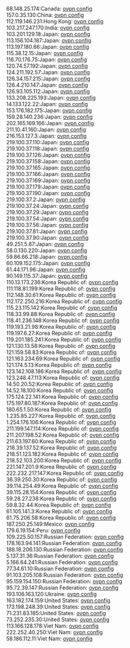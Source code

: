 68.148.25.174:Canada: [ovpn config](vpn/68_148_25_174.ovpn)  
157.0.35.130:China: [ovpn config](vpn/157_0_35_130.ovpn)  
112.119.146.231:Hong Kong: [ovpn config](vpn/112_119_146_231.ovpn)  
103.217.247.170:India: [ovpn config](vpn/103_217_247_170.ovpn)  
103.201.129.18:Japan: [ovpn config](vpn/103_201_129_18.ovpn)  
113.156.104.187:Japan: [ovpn config](vpn/113_156_104_187.ovpn)  
113.197.180.66:Japan: [ovpn config](vpn/113_197_180_66.ovpn)  
115.38.12.15:Japan: [ovpn config](vpn/115_38_12_15.ovpn)  
116.70.176.75:Japan: [ovpn config](vpn/116_70_176_75.ovpn)  
120.74.57.192:Japan: [ovpn config](vpn/120_74_57_192.ovpn)  
124.211.192.57:Japan: [ovpn config](vpn/124_211_192_57.ovpn)  
126.34.157.215:Japan: [ovpn config](vpn/126_34_157_215.ovpn)  
126.4.210.147:Japan: [ovpn config](vpn/126_4_210_147.ovpn)  
126.93.105.112:Japan: [ovpn config](vpn/126_93_105_112.ovpn)  
133.208.225.193:Japan: [ovpn config](vpn/133_208_225_193.ovpn)  
14.133.122.22:Japan: [ovpn config](vpn/14_133_122_22.ovpn)  
153.176.182.175:Japan: [ovpn config](vpn/153_176_182_175.ovpn)  
159.28.140.236:Japan: [ovpn config](vpn/159_28_140_236.ovpn)  
202.165.169.166:Japan: [ovpn config](vpn/202_165_169_166.ovpn)  
211.10.41.160:Japan: [ovpn config](vpn/211_10_41_160.ovpn)  
216.153.127.3:Japan: [ovpn config](vpn/216_153_127_3.ovpn)  
219.100.37.110:Japan: [ovpn config](vpn/219_100_37_110.ovpn)  
219.100.37.118:Japan: [ovpn config](vpn/219_100_37_118.ovpn)  
219.100.37.126:Japan: [ovpn config](vpn/219_100_37_126.ovpn)  
219.100.37.158:Japan: [ovpn config](vpn/219_100_37_158.ovpn)  
219.100.37.165:Japan: [ovpn config](vpn/219_100_37_165.ovpn)  
219.100.37.166:Japan: [ovpn config](vpn/219_100_37_166.ovpn)  
219.100.37.169:Japan: [ovpn config](vpn/219_100_37_169.ovpn)  
219.100.37.179:Japan: [ovpn config](vpn/219_100_37_179.ovpn)  
219.100.37.190:Japan: [ovpn config](vpn/219_100_37_190.ovpn)  
219.100.37.2:Japan: [ovpn config](vpn/219_100_37_2.ovpn)  
219.100.37.24:Japan: [ovpn config](vpn/219_100_37_24.ovpn)  
219.100.37.29:Japan: [ovpn config](vpn/219_100_37_29.ovpn)  
219.100.37.54:Japan: [ovpn config](vpn/219_100_37_54.ovpn)  
219.100.37.56:Japan: [ovpn config](vpn/219_100_37_56.ovpn)  
219.100.37.81:Japan: [ovpn config](vpn/219_100_37_81.ovpn)  
219.100.37.90:Japan: [ovpn config](vpn/219_100_37_90.ovpn)  
49.251.5.87:Japan: [ovpn config](vpn/49_251_5_87.ovpn)  
58.0.130.220:Japan: [ovpn config](vpn/58_0_130_220.ovpn)  
59.86.66.218:Japan: [ovpn config](vpn/59_86_66_218.ovpn)  
60.109.152.175:Japan: [ovpn config](vpn/60_109_152_175.ovpn)  
61.44.171.96:Japan: [ovpn config](vpn/61_44_171_96.ovpn)  
90.149.115.37:Japan: [ovpn config](vpn/90_149_115_37.ovpn)  
110.13.173.236:Korea Republic of: [ovpn config](vpn/110_13_173_236.ovpn)  
111.118.81.199:Korea Republic of: [ovpn config](vpn/111_118_81_199.ovpn)  
112.148.30.61:Korea Republic of: [ovpn config](vpn/112_148_30_61.ovpn)  
112.172.250.216:Korea Republic of: [ovpn config](vpn/112_172_250_216.ovpn)  
115.23.115.142:Korea Republic of: [ovpn config](vpn/115_23_115_142.ovpn)  
118.33.99.88:Korea Republic of: [ovpn config](vpn/118_33_99_88.ovpn)  
118.41.236.148:Korea Republic of: [ovpn config](vpn/118_41_236_148.ovpn)  
119.193.21.98:Korea Republic of: [ovpn config](vpn/119_193_21_98.ovpn)  
119.197.6.27:Korea Republic of: [ovpn config](vpn/119_197_6_27.ovpn)  
119.201.185.241:Korea Republic of: [ovpn config](vpn/119_201_185_241.ovpn)  
121.130.13.58:Korea Republic of: [ovpn config](vpn/121_130_13_58.ovpn)  
121.159.58.83:Korea Republic of: [ovpn config](vpn/121_159_58_83.ovpn)  
121.163.234.69:Korea Republic of: [ovpn config](vpn/121_163_234_69.ovpn)  
121.174.5.13:Korea Republic of: [ovpn config](vpn/121_174_5_13.ovpn)  
123.142.108.186:Korea Republic of: [ovpn config](vpn/123_142_108_186.ovpn)  
123.248.47.113:Korea Republic of: [ovpn config](vpn/123_248_47_113.ovpn)  
14.50.20.52:Korea Republic of: [ovpn config](vpn/14_50_20_52.ovpn)  
14.52.18.100:Korea Republic of: [ovpn config](vpn/14_52_18_100.ovpn)  
175.124.22.141:Korea Republic of: [ovpn config](vpn/175_124_22_141.ovpn)  
175.197.80.187:Korea Republic of: [ovpn config](vpn/175_197_80_187.ovpn)  
180.65.1.50:Korea Republic of: [ovpn config](vpn/180_65_1_50.ovpn)  
1.235.85.227:Korea Republic of: [ovpn config](vpn/1_235_85_227.ovpn)  
1.254.176.106:Korea Republic of: [ovpn config](vpn/1_254_176_106.ovpn)  
211.199.147.114:Korea Republic of: [ovpn config](vpn/211_199_147_114.ovpn)  
211.207.198.52:Korea Republic of: [ovpn config](vpn/211_207_198_52.ovpn)  
211.63.197.60:Korea Republic of: [ovpn config](vpn/211_63_197_60.ovpn)  
218.39.137.52:Korea Republic of: [ovpn config](vpn/218_39_137_52.ovpn)  
218.51.123.182:Korea Republic of: [ovpn config](vpn/218_51_123_182.ovpn)  
218.52.103.200:Korea Republic of: [ovpn config](vpn/218_52_103_200.ovpn)  
221.147.201.9:Korea Republic of: [ovpn config](vpn/221_147_201_9.ovpn)  
222.232.217.147:Korea Republic of: [ovpn config](vpn/222_232_217_147.ovpn)  
36.39.250.30:Korea Republic of: [ovpn config](vpn/36_39_250_30.ovpn)  
39.114.254.49:Korea Republic of: [ovpn config](vpn/39_114_254_49.ovpn)  
39.115.28.154:Korea Republic of: [ovpn config](vpn/39_115_28_154.ovpn)  
59.28.27.238:Korea Republic of: [ovpn config](vpn/59_28_27_238.ovpn)  
59.8.32.44:Korea Republic of: [ovpn config](vpn/59_8_32_44.ovpn)  
61.105.141.3:Korea Republic of: [ovpn config](vpn/61_105_141_3.ovpn)  
61.75.206.58:Korea Republic of: [ovpn config](vpn/61_75_206_58.ovpn)  
187.250.25.149:Mexico: [ovpn config](vpn/187_250_25_149.ovpn)  
179.6.19.154:Peru: [ovpn config](vpn/179_6_19_154.ovpn)  
109.225.50.157:Russian Federation: [ovpn config](vpn/109_225_50_157.ovpn)  
178.163.94.141:Russian Federation: [ovpn config](vpn/178_163_94_141.ovpn)  
188.18.206.130:Russian Federation: [ovpn config](vpn/188_18_206_130.ovpn)  
5.137.31.36:Russian Federation: [ovpn config](vpn/5_137_31_36.ovpn)  
5.166.64.241:Russian Federation: [ovpn config](vpn/5_166_64_241.ovpn)  
77.34.61.10:Russian Federation: [ovpn config](vpn/77_34_61_10.ovpn)  
91.103.205.108:Russian Federation: [ovpn config](vpn/91_103_205_108.ovpn)  
95.159.154.150:Russian Federation: [ovpn config](vpn/95_159_154_150.ovpn)  
95.72.39.147:Russian Federation: [ovpn config](vpn/95_72_39_147.ovpn)  
193.106.163.120:Ukraine: [ovpn config](vpn/193_106_163_120.ovpn)  
163.182.174.159:United States: [ovpn config](vpn/163_182_174_159.ovpn)  
173.198.248.39:United States: [ovpn config](vpn/173_198_248_39.ovpn)  
71.231.83.185:United States: [ovpn config](vpn/71_231_83_185.ovpn)  
73.252.235.30:United States: [ovpn config](vpn/73_252_235_30.ovpn)  
113.166.128.178:Viet Nam: [ovpn config](vpn/113_166_128_178.ovpn)  
222.252.40.250:Viet Nam: [ovpn config](vpn/222_252_40_250.ovpn)  
58.186.112.11:Viet Nam: [ovpn config](vpn/58_186_112_11.ovpn)  
